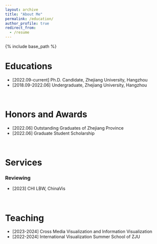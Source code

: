 ```yaml
---
layout: archive
title: "About Me"
permalink: /education/
author_profile: true
redirect_from:
  - /resume
---
```


{% include base_path %}


Educations
======

- [2022.09-current] Ph.D. Candidate, Zhejiang University, Hangzhou
- [2018.09-2022.06] Undergraduate, Zhejiang University, Hangzhou


<br>


Honors and Awards
======
- [2022.06] Outstanding Graduates of Zhejiang Province
- [2022.06] Graduate Student Scholarship

<br>

Services
======
### Reviewing

- [2023] CHI LBW, ChinaVis


<br>


Teaching
======
- [2023-2024] Cross Media Visualization and Information Visualization
- [2022-2024] International Visualization Summer School of ZJU
